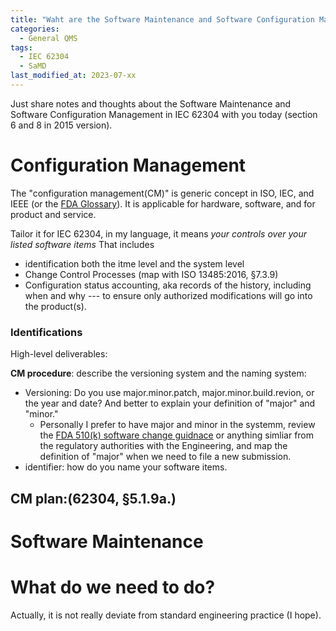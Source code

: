 ```yaml
---
title: "Waht are the Software Maintenance and Software Configuration Management in the IEC 62304"
categories:
  - General QMS
tags:
  - IEC 62304
  - SaMD
last_modified_at: 2023-07-xx
---
```


Just share notes and thoughts about the Software Maintenance and Software Configuration Management in IEC 62304 with you today (section 6 and 8 in 2015 version).

# Configuration Management

The "configuration management(CM)" is generic concept in ISO, IEC, and IEEE (or the [FDA Glossary](https://www.fda.gov/inspections-compliance-enforcement-and-criminal-investigations/inspection-guides/glossary-computer-system-software-development-terminology-895)). It is applicable for hardware, software, and for product and service. 

Tailor it for IEC 62304, in my language, it means *your controls over your listed software items*  That includes 
- identification both the itme level and the system level
- Change Control Processes (map with ISO 13485:2016, §7.3.9)
- Configuration status accounting, aka records of the history, including when and why --- to ensure only authorized modifications will go into the product(s).

### Identifications

High-level deliverables:

**CM procedure**: describe the versioning system and the naming system:
- Versioning: Do you use major.minor.patch, major.minor.build.revion, or the year and date? And better to explain your definition of "major" and "minor."
  - Personally I prefer to have major and minor in the systemm, review the [FDA 510(k) software change guidnace](https://www.fda.gov/media/99785/download) or anything simliar from the regulatory authorities with the Engineering, and map the definition of "major" when we need to file a new submission.
- identifier: how do you name your software items.

**CM plan**:(62304, §5.1.9a.)
- 


# Software Maintenance

# What do we need to do?

Actually, it is not really deviate from standard engineering practice (I hope).


